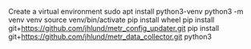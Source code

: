 Create a virtual environment
sudo apt install python3-venv
python3 -m venv venv
source venv/bin/activate
pip install wheel
pip install git+https://github.com/jhlund/metr_config_updater.git
pip install git+https://github.com/jhlund/metr_data_collector.git
python3
